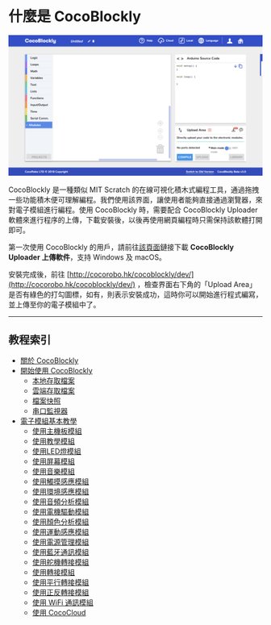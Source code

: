 # 什麼是 CocoBlockly

![](/media/about-cocoblockly.png)

CocoBlockly 是一種類似 MIT Scratch 的在線可視化積木式編程工具，通過拖拽一些功能積木便可理解編程。我們使用該界面，讓使用者能夠直接通過瀏覽器，來對電子模組進行編程。使用 CocoBlockly 時，需要配合 CocoBlockly Uploader 軟體來進行程序的上傳，下載安裝後，以後再使用網頁編程時只需保持該軟體打開即可。

第一次使用 CocoBlockly 的用戶，請前往[該頁面](/getting-started/info)鏈接下載 **CocoBlockly Uploader 上傳軟件**，支持 Windows 及 macOS。

安裝完成後，前往 [http://cocorobo.hk/cocoblockly/dev/](http://cocorobo.hk/cocoblockly/dev/) ，檢查界面右下角的「Upload Area」是否有綠色的打勾圖標，如有，則表示安裝成功，這時你可以開始進行程式編寫，並上傳至你的電子模組中了。

---

## 教程索引

- [關於 CocoBlockly](index)
- [開始使用 CocoBlockly](/getting-started/info)
  - [本地存取檔案](/getting-started/local-storage)
  - [雲端存取檔案](/getting-started/cloud-storage)
  - [檔案快照](/getting-started/project-snapshot)
  - [串口監視器](/getting-started/serial-monitor)
- [電子模組基本教學](/cocomod/overview)
  - [使用主機板模組](/cocomod/main-controller)
  - [使用教學模組](/cocomod/sensor-101)
  - [使用LED燈模組 ](/cocomod/led-matrix)
  - [使用屏幕模組](/cocomod/screen)
  - [使用音樂模組](/cocomod/music)
  - [使用觸摸感應模組](/cocomod/touch)
  - [使用環境感應模組](/cocomod/environment)
  - [使用音頻分析模組](/cocomod/audio-analyzer)
  - [使用電機驅動模組](/cocomod/motor-driver)
  - [使用顏色分析模組](/cocomod/color-analyzer)
  - [使用運動感應模組](/cocomod/motion)
  - [使用電源管理模組](/cocomod/power-management)
  - [使用藍牙通訊模組](/cocomod/bluetooth)
  - [使用舵機轉接模組](/cocomod/servo)
  - [使用轉接模組](/cocomod/hub)
  - [使用平行轉接模組](/cocomod/horizontal-adapter)
  - [使用正反轉接模組](/cocomod/reversed-adapter)
  - [使用 WiFi 通訊模組](/cocomod/wifi)
  - [使用 CocoCloud](/cocomod/coco-cloud)